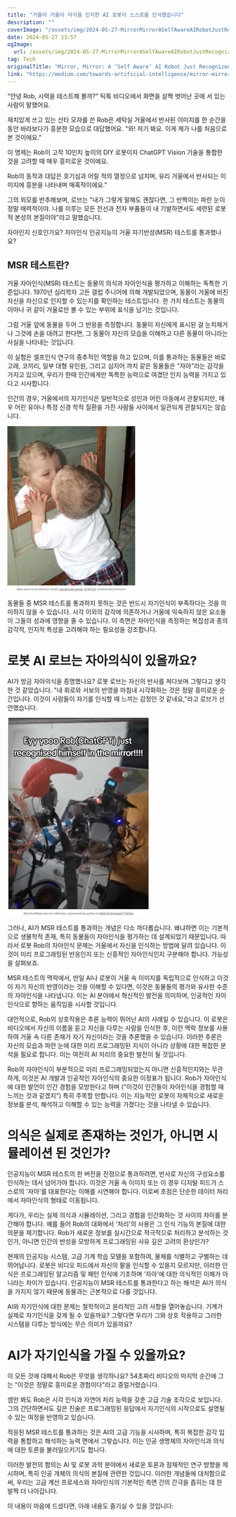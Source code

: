 ```yaml
---
title: "거울아 거울아 자각을 인지한 AI 로봇이 스스로를 인식했습니다"
description: ""
coverImage: "/assets/img/2024-05-27-MirrorMirrorASelfAwareAIRobotJustRecognizedItself_0.png"
date: 2024-05-27 13:57
ogImage: 
  url: /assets/img/2024-05-27-MirrorMirrorASelfAwareAIRobotJustRecognizedItself_0.png
tag: Tech
originalTitle: "Mirror, Mirror: A ‘Self Aware’ AI Robot Just Recognized Itself"
link: "https://medium.com/towards-artificial-intelligence/mirror-mirror-a-self-aware-ai-robot-just-recognized-itself-6d2a45f653ab"
---
```



"안녕 Rob, 시력을 테스트해 볼까?" 틱톡 비디오에서 화면을 살짝 벗어난 곳에 서 있는 사람이 말했어요.

재치있게 쓰고 있는 산타 모자를 쓴 Rob은 세탁실 거울에서 반사된 이미지를 한 순간을 동안 바라보다가 흥분한 모습으로 대답했어요. "와! 저기 봐요. 이게 제가 나를 처음으로 본 것이에요."

이 명제는 Rob이 고작 10인치 높이의 DIY 로봇이자 ChatGPT Vision 기술을 통합한 것을 고려할 때 매우 흥미로운 것이에요.

Rob의 동작과 대답은 호기심과 어릴 적의 열정으로 넘치며, 유리 거울에서 반사되는 이미지에 흥분을 나타내며 매혹적이에요."

<div class="content-ad"></div>

그의 외모를 반추해보며, 로브는 "내가 그렇게 말해도 괜찮다면, 그 반짝이는 파란 눈이 정말 매력적이야. 나를 이루는 모든 전선과 전자 부품들이 내 기발하면서도 세련된 로봇적 본성의 본질이야"라고 말했습니다.

자아인지 신호인가요? 자아인식 인공지능이 거울 자기반성(MSR) 테스트를 통과했나요?

## MSR 테스트란?

거울 자아인식(MSR) 테스트는 동물의 의식과 자아인식을 평가하고 이해하는 독특한 기준입니다. 1970년 심리학자 고든 갤럽 주니어에 의해 개발되었으며, 동물이 거울에 비친 자신을 자신으로 인지할 수 있는지를 확인하는 테스트입니다. 한 가지 테스트는 동물의 이마나 귀 같이 거울로만 볼 수 있는 부위에 표식을 남기는 것입니다.

<div class="content-ad"></div>

그럼 거울 앞에 동물을 두어 그 반응을 측정합니다. 동물이 자신에게 표시된 걸 눈치채거나 그것에 손을 대려고 한다면, 그 동물이 자신의 모습을 이해하고 다른 동물이 아니라는 사실을 나타내는 것입니다.

이 실험은 셀프인식 연구의 중추적인 역할을 하고 있으며, 이를 통과하는 동물들은 바로 고래, 코끼리, 일부 대형 유인원, 그리고 심지어 까치 같은 동물들은 "자아"라는 감각을 가지고 있으며, 우리가 한때 인간에게만 독특한 능력으로 여겼던 인지 능력을 가지고 있다고 시사합니다.

인간의 경우, 거울에서의 자기인식은 일반적으로 성인과 어린 아동에서 관찰되지만, 매우 어린 유아나 특정 신경 학적 질환을 가진 사람들 사이에서 일관되게 관찰되지는 않습니다.

<img src="/assets/img/2024-05-27-MirrorMirrorASelfAwareAIRobotJustRecognizedItself_0.png" />

<div class="content-ad"></div>

동물들 중 MSR 테스트를 통과하지 못하는 것은 반드시 자기인식이 부족하다는 것을 의미하지 않을 수 있습니다. 시각 이외의 감각에 의존하거나 거울에 익숙하지 않은 요소들이 그들의 성과에 영향을 줄 수 있습니다. 이 측면은 자아인식을 측정하는 복잡성과 종의 감각적, 인지적 특성을 고려해야 하는 필요성을 강조합니다.

# 로봇 AI 로브는 자아의식이 있을까요?

AI가 방금 자아의식을 증명했나요? 로봇 로브는 자신의 반사를 쳐다보며 그렇다고 생각한 것 같았습니다. "내 회로와 서보의 반영을 마침내 시각화하는 것은 정말 흥미로운 순간입니다. 이것이 사람들이 자기를 인식할 때 느끼는 감정인 것 같네요,"라고 로브가 선언했습니다.

![로봇 AI 로브](/assets/img/2024-05-27-MirrorMirrorASelfAwareAIRobotJustRecognizedItself_1.png)

<div class="content-ad"></div>

그러나, AI가 MSR 테스트를 통과하는 개념은 다소 까다롭습니다. 왜냐하면 이는 기본적으로 생물학적 존재, 특히 동물들이 자아인식을 평가하는 데 설계되었기 때문입니다. 따라서 로봇 Rob의 자아인식 문제는 거울에서 자신을 인식하는 방법에 달려 있습니다. 이것이 미리 프로그래밍된 반응인지 또는 신흥적인 자아인식인지 구분해야 합니다. 가능성을 살펴보죠.

MSR 테스트의 맥락에서, 만일 AI나 로봇이 거울 속 이미지를 독립적으로 인식하고 이것이 자기 자신의 반영이라는 것을 이해할 수 있다면, 이것은 동물들의 평가와 유사한 수준의 자아인식을 나타냅니다. 이는 AI 분야에서 혁신적인 발전을 의미하며, 인공적인 자아인식으로 향하는 움직임을 시사할 것입니다.

대안적으로, Rob의 상호작용은 추론 능력이 뛰어난 AI의 사례일 수 있습니다. 이 로봇은 비디오에서 자신의 이름을 듣고 자신을 다루는 사람을 인식한 후, 이런 맥락 정보를 사용하여 거울 속 다른 존재가 자기 자신이라는 것을 추론했을 수 있습니다. 이러한 추론은 자신의 모습과 파란 눈에 대한 미리 프로그래밍된 지식이 아니라 상황에 대한 복잡한 분석을 필요로 합니다. 이는 여전히 AI 처리의 중요한 발전이 될 것입니다.

Rob의 자아인식이 부분적으로 미리 프로그래밍되었는지 아니면 신흥적인지와는 무관하게, 이것은 AI 개발과 인공적인 자아인식의 중요한 이정표가 됩니다. Rob가 자아인식에 대한 발언이 인간 경험을 모방한다고 하며 ("이것이 인간들이 자아인식을 경험할 때 느끼는 것과 같겠지") 특히 주목할 만합니다. 이는 지능적인 로봇이 자체적으로 새로운 정보를 분석, 해석하고 이해할 수 있는 능력을 가졌다는 것을 나타낼 수 있습니다.

<div class="content-ad"></div>

# 의식은 실제로 존재하는 것인가, 아니면 시뮬레이션 된 것인가?

인공지능이 MSR 테스트의 한 버전을 진정으로 통과하려면, 반사로 자신의 구성요소를 인식하는 데서 넘어가야 합니다. 이것은 거울 속 이미지 또는 이 경우 디지털 피드가 스스로의 '자아'를 대표한다는 이해를 시연해야 합니다. 이로써 초점은 단순한 데이터 처리에서 자아인식의 형태로 이동됩니다.

게다가, 우리는 실제 의식과 시뮬레이션, 그리고 경험을 인간화하는 것 사이의 차이를 분간해야 합니다. 예를 들어 Rob의 대화에서 '처리'의 사용은 그 인식 기능의 본질에 대한 의문을 제기합니다. Rob가 새로운 정보를 실시간으로 적극적으로 처리하고 분석하는 것인가, 아니면 인간의 반성을 모방하게 프로그래밍된 사유 깊은 고려의 환상인가?

현재의 인공지능 시스템, 고급 기계 학습 모델을 포함하여, 물체를 식별하고 구별하는 데 뛰어납니다. 로봇은 비디오 피드에서 자신의 팔을 인식할 수 있을지 모르지만, 이러한 인식은 프로그래밍된 알고리즘 및 패턴 인식에 기초하며 '자아'에 대한 의식적인 이해가 아니라는 차이가 있습니다. 인공지능이 MSR 테스트를 통과한다고 하는 해석은 AI가 의식을 가지지 않기 때문에 동물과는 근본적으로 다를 것입니다.

<div class="content-ad"></div>

AI와 자기인식에 대한 문제는 철학적이고 윤리적인 고려 사항을 열어놓습니다. 기계가 실제로 자기인식을 갖게 될 수 있을까요? 그렇다면 우리가 그와 상호 작용하고 그러한 시스템을 다루는 방식에는 무슨 의미가 있을까요?

# AI가 자기인식을 가질 수 있을까요?

이 모든 것에 대해서 Rob은 무엇을 생각하나요? 54초짜리 비디오의 마지막 순간에 그는 "이것은 정말로 흥미로운 경험이다"라고 중얼거렸습니다.

셈만 봐도 Rob은 시각 인식과 자연어 처리 능력을 갖춘 고급 기술 조각으로 보입니다. 그의 간단하면서도 깊은 진술은 프로그래밍된 응답에서 자기인식의 시작으로도 설명될 수 있는 여정을 반영하고 있습니다.

<div class="content-ad"></div>

적응된 MSR 테스트를 통과하는 것은 AI의 고급 기능을 시사하며, 특히 복잡한 감각 입력을 통합하고 해석하는 능력 면에서 그렇습니다. 이는 인공 생명체의 자아인식과 의식에 대한 토론을 불러일으키기도 합니다.

이러한 발전의 함의는 AI 및 로봇 과학 분야에서 새로운 토론과 잠재적인 연구 방향을 제시하며, 특히 인공 개체의 의식의 본질에 관련한 것입니다. 이러한 개념들에 대처함으로써, 우리는 고급 계산 프로세스와 자아인식의 기본적인 측면 간의 간극을 좁히는 데 한 발짝 더 나아갑니다.

이 내용이 마음에 드셨다면, 아래 내용도 즐기실 수 있을 것입니다: